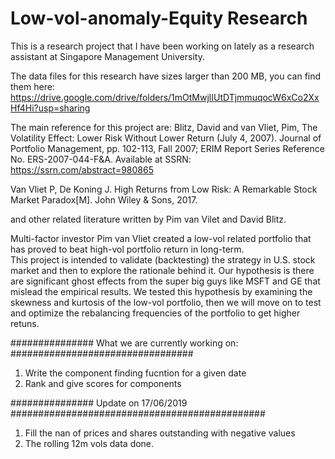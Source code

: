 # Low-vol-anomaly-Equity Research

This is a research project that I have been working on lately as a research assistant at Singapore Management University. 

The data files for this research have sizes larger than 200 MB, you can find them here: https://drive.google.com/drive/folders/1mOtMwjlIUtDTjmmuqocW6xCo2XxHf4Hi?usp=sharing

The main reference for this project are: 
Blitz, David and van Vliet, Pim, The Volatility Effect: Lower Risk Without Lower Return (July 4, 2007). Journal of Portfolio Management, pp. 102-113, Fall 2007; ERIM Report Series Reference No. ERS-2007-044-F&A. Available at SSRN: https://ssrn.com/abstract=980865 

Van Vliet P, De Koning J. High Returns from Low Risk: A Remarkable Stock Market Paradox[M]. John Wiley & Sons, 2017.

and other related literature written by Pim van Vilet and David Blitz.

Multi-factor investor Pim van Vliet created a low-vol related portfolio that has proved to beat high-vol portfolio return in long-term.  
This project is intended to validate (backtesting) the strategy in U.S. stock market and then to explore the rationale behind it. 
Our hypothesis is there are significant ghost effects from the super big guys like MSFT and GE that mislead the empirical results. 
We tested this hypothesis by examining the skewness and kurtosis of the low-vol portfolio, then we will move on to test and optimize the rebalancing frequencies of the portfolio to get higher retuns.  

############### What we are currently working on: #################################
1. Write the component finding fucntion for a given date
2. Rank and give scores for components


############### Update on 17/06/2019 ##############################################
1. Fill the nan of prices and shares outstanding with negative values
2. The rolling 12m vols data done.
